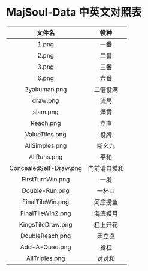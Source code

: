# MajSoul-Data 中英文对照表
|文件名|役种| 
| :----:| :----:|
| 1.png | 一番 | 
| 2.png | 二番 |
| 3.png | 三番 |
| 6.png | 六番 |
| 2yakuman.png | 二倍役满 |
| draw.png | 流局 |
| slam.png | 满贯 |
| Reach.png | 立直 |
| ValueTiles.png | 役牌 |
| AllSimples.png | 断幺九 |
| AllRuns.png | 平和 |
| ConcealedSelf-Draw.png | 门前清自摸和 |
| FirstTurnWin.png | 一发 |
| Double-Run.png | 一杯口 |
| FinalTileWin.png | 河底捞鱼 |
| FinalTileWin2.png | 海底摸月 |
| KingsTileDraw.png | 杠上开花 |
| DoubleReach.png | 两立直 |
| Add-A-Quad.png | 抢杠 |
| AllTriples.png | 对对和 |
